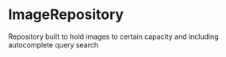 # ImageRepository
Repository built to hold images to certain capacity and including autocomplete query search
